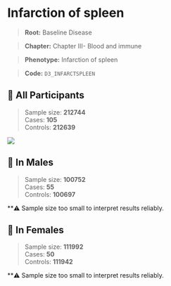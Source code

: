 # Infarction of spleen

> **Root:** Baseline Disease  

> **Chapter:** Chapter III- Blood and immune  

> **Phenotype:** Infarction of spleen  

> **Code:** `D3_INFARCTSPLEEN`

## 🧪 All Participants  
> Sample size: **212744**  
> Cases: **105**  
> Controls: **212639**
<img src="/Disease/Figures/ALL/Incidence/D3_INFARCTSPLEEN.png"/>
<CsvTable src="/public/Disease/Data/ALL/Incidence/COX_D3_INFARCTSPLEEN.csv" label="🔍 View full results" />

## 👨 In Males  
> Sample size: **100752**  
> Cases: **55**  
> Controls: **100697**

**⚠️ Sample size too small to interpret results reliably.


## 👩 In Females  
> Sample size: **111992**  
> Cases: **50**  
> Controls: **111942**

**⚠️ Sample size too small to interpret results reliably.

